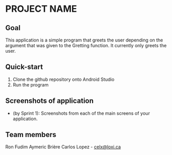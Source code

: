 # PROJECT NAME

## Goal
This application is a simple program that greets the user depending on the argument that was given to the Gretting function. It currently only greets the user.

## Quick-start
  1. Clone the github repository onto Android Studio
  2. Run the program

## Screenshots of application
- (by Sprint 1): Screenshots from each of the main screens of your application.

## Team members
Ron Fudim
Aymeric Brière
Carlos Lopez - celx@loxi.ca

